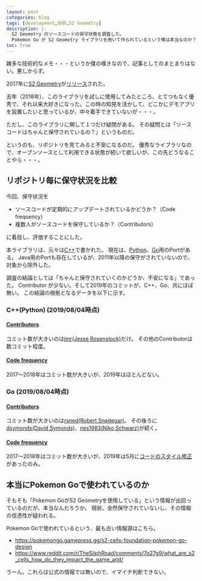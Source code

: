 ```yaml
---
layout: post
categories: blog
tags: [development,技術,S2 Geometry]
description: |-
  S2 Geometry のソースコードの保守状態を調査した。
  Pokemon Go が S2 Geometry ライブラリを用いて作られているという噂は本当なのか？
toc: true
---
```


雑多な技術的なメモ・・・というか僕の嘆きなので、記事としてのまとまりはない。悪しからず。

2017年に[S2 Geometry](http://s2geometry.io/)が[リリース](https://opensource.googleblog.com/2017/12/announcing-s2-library-geometry-on-sphere.html)された。

去年（2018年）、このライブラリを試しに使用してみたところ、とてつもなく優秀で、それ以来大好きになった。この時の知見を活かして、どこかにデモアプリを設置したいと思っているが、中々着手できていないが・・・。

ただし、このライブラリに関して１つだけ疑問がある。
その疑問とは「ソースコードはちゃんと保守されているの？」というものだ。

というのも、リポジトリを見てみると不安になるのだ。
優秀なライブラリなので、オープンソースとして利用できる状態が続いて欲しいが、この先どうなることやら・・・。

## リポジトリ毎に保守状況を比較

今回、保守状況を

* ソースコードが定期的にアップデートされているかどうか？（Code frequency）
* 複数人がソースコードを保守しているか？（Contributors）

に着目し、評価することにした。

本ライブラリは、元々は[C++](https://github.com/google/s2geometry)で書かれた。
現在は、[Python](https://github.com/google/s2geometry/tree/master/src/python)、[Go](https://github.com/golang/geo)用のPortがある。
Java用のPortも存在しているが、2011年以降の保守がされていないので、対象から除外した。

調査の結論としては「ちゃんと保守されていくのかどうか、不安になる」であった。
Contributor が少ない。そして2019年のコミットが、C++、Go、共にほぼ無い。
この結論の根拠となるデータを以下に示す。

### C++(Python) (2019/08/04時点)

#### [Contributors](https://github.com/google/s2geometry/graphs/contributors)

コミット数が大きいのは[jmr(Jesse Rosenstock)](https://github.com/jmr)だけ。
その他のContributorは数コミット程度。

#### [Code frequency](https://github.com/google/s2geometry/graphs/code-frequency)

2017〜2018年はコミット数が大きいが、2019年はほとんどない。

### Go (2019/08/04時点)

#### [Contributors](https://github.com/golang/geo/graphs/contributors)

コミット数が大きいのは[rsned(Robert Snedegar)](https://github.com/rsned)。
その後ろに[dsymonds(David Symonds)](https://github.com/dsymonds)、[nes1983(Niko Schwarz)](https://github.com/nes1983)が続く。

#### [Code frequency](https://github.com/golang/geo/graphs/code-frequency)

2017〜2018年はコミット数が大きいが、2019年は5月に[コードのスタイル修正](https://github.com/golang/geo/pull/47)があったのみ。

## 本当にPokemon Goで使われているのか

そもそも「Pokemon GoがS2 Geometryを使用している」という情報が出回っているのだが、本当なんだろうか。
現状、全然保守されていないし、その情報の信憑性が疑われる。

Pokemon Goで使われているという、最も古い情報源はこちら。

* https://pokemongo.gamepress.gg/s2-cells-foundation-pokemon-go-design
* https://www.reddit.com/r/TheSilphRoad/comments/7o27g9/what_are_s2_cells_how_do_they_impact_the_game_and/

うーん。これらは公式の情報では無いので、イマイチ判断できない。
